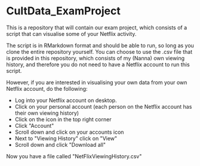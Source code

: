 # CultData_ExamProject
This is a repository that will contain our exam project, which consists of a script that can visualise some of your Netflix activity.

The script is in RMarkdown format and should be able to run, so long as you clone the entire repository yourself. 
You can choose to use the .csv file that is provided in this repository, which consists of my (Nanna) own viewing history, and therefore you do not need to have a Netflix account to run this script. 

However, if you are interested in visualising your own data from your own Netflix account, do the following:

- Log into your Netflix account on desktop. 
- Click on your personal account (each person on the Netflix account has their own viewing history)
- Click on the icon in the top right corner 
- Click "Account"
- Scroll down and click on your accounts icon
- Next to "Viewing History" click on "View"
- Scroll down and click "Download all" 

Now you have a file called "NetFlixViewingHistory.csv" 

